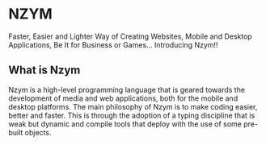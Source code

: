 # NZYM
 Faster, Easier and Lighter Way of Creating Websites, Mobile and Desktop Applications, Be It for Business or Games... Introducing Nzym!!
 
 ## What is Nzym
 Nzym is a high-level programming language that is geared towards the development of media and web applications, both for the mobile and desktop platforms. The main philosophy of Nzym is to make coding easier, better and faster. This is through the adoption of a typing discipline that is weak but dynamic and compile tools that deploy with the use of some pre-built objects.
